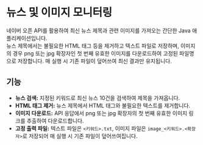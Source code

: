 # 뉴스 및 이미지 모니터링

네이버 오픈 API를 활용하여 최신 뉴스 제목과 관련 이미지를 가져오는 간단한 Java 애플리케이션입니다.  
뉴스 제목에서는 불필요한 HTML 태그 등을 제거하고 텍스트 파일로 저장하며, 이미지의 경우 png 또는 jpg 확장자인 첫 번째 유효한 이미지를 다운로드하여 고정된 파일명으로 저장합니다. 매 실행 시 기존 파일이 덮어쓰여 최신 결과만 유지됩니다.

## 기능

- **뉴스 검색:** 지정된 키워드로 최신 뉴스 10건을 검색하여 제목을 가져옵니다.
- **HTML 태그 제거:** 뉴스 제목에서 HTML 태그와 불필요한 텍스트를 제거합니다.
- **이미지 다운로드:** API 응답에서 png 또는 jpg 확장자의 첫 번째 유효한 이미지 링크를 추출하여 다운로드합니다.
- **고정 출력 파일:** 텍스트 파일은 `<키워드>.txt`, 이미지 파일은 `image_<키워드>.<확장자>`로 저장되어 매 실행 시 기존 파일이 덮어쓰여집니다.
